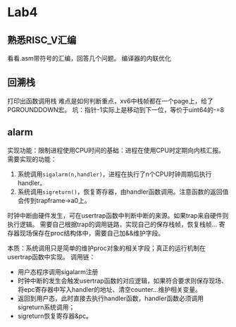 # Lab4

## 熟悉RISC_V汇编
看看.asm带符号的汇编，回答几个问题。
编译器的内联优化

## 回溯栈
打印出函数调用栈
难点是如何判断重点，xv6中栈帧都在一个page上，给了PGROUNDDOWN宏。
坑：指针-1实际上是移动到下一位，等价于uint64的-=8

## alarm
实现功能：限制进程使用CPU时间的基础：进程在使用CPU时定期向内核汇报。
需要实现的功能：
1. 系统调用`sigalarm(n,handler)`，进程在执行了n个CPU时钟周期后执行handler。
2. 系统调用`sigreturn()`，恢复寄存器，由handler函数调用。注意函数的返回值会传到trapframe->a0上。

时钟中断由硬件发生，可在usertrap函数中判断中断的来源。如果trap来自硬件则执行逻辑。
需要自己根据trap的调用链路，实现自己的保存栈帧，恢复栈帧...
寄存器现场保存在proc结构体中，需要自己加&&维护字段。

本质：系统调用只是简单的维护proc对象的相关字段；真正的运行机制在usertrap函数中实现。
调用链：
- 用户态程序调用sigalarm注册
- 时钟中断的发生会触发usertrap函数的对应逻辑，如果符合要求则保存现场、将epc寄存器中写入handler的地址、清空counter...维护相关变量。
- 返回到用户态，此时直接去执行handler函数，handler函数必须调用sigreturn系统调用；
- sigreturn恢复寄存器&pc。